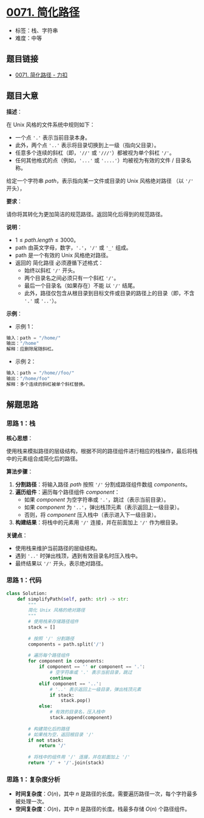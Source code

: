 # [0071. 简化路径](https://leetcode.cn/problems/simplify-path/)

- 标签：栈、字符串
- 难度：中等

## 题目链接

- [0071. 简化路径 - 力扣](https://leetcode.cn/problems/simplify-path/)

## 题目大意

**描述**：

在 Unix 风格的文件系统中规则如下：

- 一个点 `'.'` 表示当前目录本身。
- 此外，两个点 `'..'` 表示将目录切换到上一级（指向父目录）。
- 任意多个连续的斜杠（即，`'//'` 或 `'///'`）都被视为单个斜杠 `'/'`。
- 任何其他格式的点（例如，`'...'` 或 `'....'`）均被视为有效的文件 / 目录名称。

给定一个字符串 $path$，表示指向某一文件或目录的 Unix 风格绝对路径 （以 `'/'` 开头），

**要求**：

请你将其转化为更加简洁的规范路径。返回简化后得到的规范路径。

**说明**：

- $1 \le path.length \le 3000$。
- path 由英文字母，数字，`'.'`，`'/'` 或 `'_'` 组成。
- path 是一个有效的 Unix 风格绝对路径。
- 返回的 简化路径 必须遵循下述格式：
   - 始终以斜杠 `'/'` 开头。
   - 两个目录名之间必须只有一个斜杠 `'/'`。
   - 最后一个目录名（如果存在）不能 以 `'/'` 结尾。
   - 此外，路径仅包含从根目录到目标文件或目录的路径上的目录（即，不含 `'.'` 或 `'..'`）。

**示例**：

- 示例 1：

```python
输入：path = "/home/"
输出："/home"
解释：应删除尾随斜杠。
```

- 示例 2：

```python
输入：path = "/home//foo/"
输出："/home/foo"
解释：多个连续的斜杠被单个斜杠替换。
```

## 解题思路

### 思路 1：栈

**核心思想**：

使用栈来模拟路径的层级结构，根据不同的路径组件进行相应的栈操作，最后将栈中的元素组合成简化后的路径。

**算法步骤**：

1. **分割路径**：将输入路径 $path$ 按照 `'/'` 分割成路径组件数组 $components$。
2. **遍历组件**：遍历每个路径组件 $component$：
   - 如果 $component$ 为空字符串或 `'.'`，跳过（表示当前目录）。
   - 如果 $component$ 为 `'..'`，弹出栈顶元素（表示返回上一级目录）。
   - 否则，将 $component$ 压入栈中（表示进入下一级目录）。
3. **构建结果**：将栈中的元素用 `'/'` 连接，并在前面加上 `'/'` 作为根目录。

**关键点**：

- 使用栈来维护当前路径的层级结构。
- 遇到 `'..'` 时弹出栈顶，遇到有效目录名时压入栈中。
- 最终结果以 `'/'` 开头，表示绝对路径。

### 思路 1：代码

```python
class Solution:
    def simplifyPath(self, path: str) -> str:
        """
        简化 Unix 风格的绝对路径
        """
        # 使用栈来存储路径组件
        stack = []
        
        # 按照 '/' 分割路径
        components = path.split('/')
        
        # 遍历每个路径组件
        for component in components:
            if component == '' or component == '.':
                # 空字符串或 '.' 表示当前目录，跳过
                continue
            elif component == '..':
                # '..' 表示返回上一级目录，弹出栈顶元素
                if stack:
                    stack.pop()
            else:
                # 有效的目录名，压入栈中
                stack.append(component)
        
        # 构建简化后的路径
        # 如果栈为空，返回根目录 '/'
        if not stack:
            return '/'
        
        # 将栈中的组件用 '/' 连接，并在前面加上 '/'
        return '/' + '/'.join(stack)
```

### 思路 1：复杂度分析

- **时间复杂度**：$O(n)$，其中 $n$ 是路径的长度。需要遍历路径一次，每个字符最多被处理一次。
- **空间复杂度**：$O(n)$，其中 $n$ 是路径的长度。栈最多存储 $O(n)$ 个路径组件。
